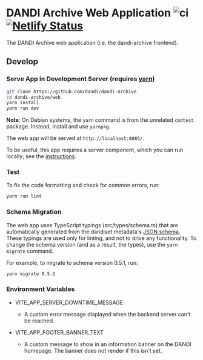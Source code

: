 # DANDI Archive Web Application ![ci](https://github.com/dandi/dandi-archive/actions/workflows/frontend-ci.yml/badge.svg) [![Netlify Status](https://api.netlify.com/api/v1/badges/e7424684-fbdb-4b77-a546-d5757a0f7552/deploy-status)](https://app.netlify.com/sites/gui-dandiarchive-org/deploys)
The DANDI Archive web application (i.e. the dandi-archive frontend).

## Develop

### Serve App in Development Server (requires [yarn](https://yarnpkg.com/))

```bash
git clone https://github.com/dandi/dandi-archive
cd dandi-archive/web
yarn install
yarn run dev
```

**Note**: On Debian systems, the `yarn` command is from the unrelated `cmdtest` package.
Instead, install and use `yarnpkg`.

The web app will be served at `http://localhost:8085/`.

To be useful, this app requires a server component, which you can run locally; see the [instructions](https://github.com/dandi/dandi-archive/#dandi-archive).

### Test

To fix the code formatting and check for common errors, run:

```bash
yarn run lint
```

### Schema Migration

The web app uses TypeScript typings (src/types/schema.ts) that are automatically generated from the dandiset metadata's
[JSON schema](https://github.com/dandi/schema).
These typings are used only for linting, and not to drive any functionality.
To change the schema version (and as a result, the types), use the `yarn
migrate` command.

For example, to migrate to schema version 0.5.1, run:
```bash
yarn migrate 0.5.1
```

### Environment Variables

- VITE_APP_SERVER_DOWNTIME_MESSAGE
  - A custom error message displayed when the backend server can't be reached.

- VITE_APP_FOOTER_BANNER_TEXT
  - A custom message to show in an information banner on the DANDI homepage. The banner does not render if this isn't set.
